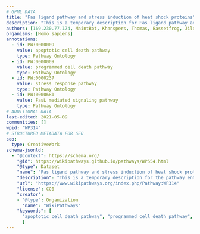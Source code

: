 ```yaml
---
# GPML DATA
title: "Fas ligand pathway and stress induction of heat shock proteins"
description: "This is a temporary description for Fas ligand pathway and stress induction of heat shock proteins"
authors: [169.230.77.174, MaintBot, Khanspers, Thomas, Bassetfrog, Jildau, AlexanderPico, Christine Chichester, Zari, MirellaKalafati, L Dupuis, Eweitz]
organisms: [Homo sapiens]
annotations:
  - id: PW:0000009
    value: apoptotic cell death pathway
    type: Pathway Ontology
  - id: PW:0000009
    value: programmed cell death pathway
    type: Pathway Ontology
  - id: PW:0000237
    value: stress response pathway
    type: Pathway Ontology
  - id: PW:0000681
    value: FasL mediated signaling pathway
    type: Pathway Ontology
# ADDITIONAL DATA
last-edited: 2021-05-09
communities: []
wpid: "WP314"
# STRUCTURED METADATA FOR SEO
seo:
  type: CreativeWork
schema-jsonld:
  - "@context": https://schema.org/
    "@id": https://wikipathways.github.io/pathways/WP554.html
    "@type": Dataset
    "name": "Fas ligand pathway and stress induction of heat shock proteins"
    "description": "This is a temporary description for the pathway entitled: Fas ligand pathway and stress induction of heat shock proteins"
    "url": "https://www.wikipathways.org/index.php/Pathway:WP314"
    "license": CC0
    "creator":
    - "@type": Organization
      "name": "WikiPathways"
    "keywords": [
      "apoptotic cell death pathway", "programmed cell death pathway", "stress response pathway", "FasL mediated signaling pathway",
      ]
---
```

